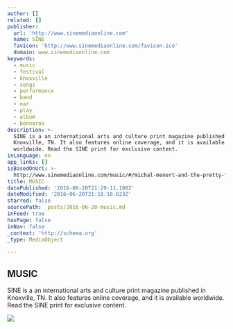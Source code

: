 ```yaml
---
author: []
related: []
publisher:
  url: 'http://www.sinemediaonline.com'
  name: SĪNE
  favicon: 'http://www.sinemediaonline.com/favicon.ico'
  domain: www.sinemediaonline.com
keywords:
  - music
  - festival
  - knoxville
  - songs
  - performance
  - band
  - ear
  - play
  - album
  - bonnaroo
description: >-
  SINE is a an international arts and culture print magazine published in
  Knoxville, TN. It also features online coverage, and it is available
  worldwide. Read the SINE print for exclusive content.
inLanguage: en
app_links: []
isBasedOnUrl: >-
  http://www.sinemediaonline.com/music/#/michal-menert-and-the-pretty-fantastics-and-willdabeast-with-interview/
title: MUSIC
datePublished: '2016-06-20T21:29:11.100Z'
dateModified: '2016-06-20T21:10:18.623Z'
starred: false
sourcePath: _posts/2016-06-20-music.md
inFeed: true
hasPage: false
inNav: false
_context: 'http://schema.org'
_type: MediaObject

---
```

<article style=""><h1>MUSIC</h1><p>SINE is a an international arts and culture print magazine published in Knoxville, TN. It also features online coverage, and it is available worldwide. Read the SINE print for exclusive content.</p><img src="http://static1.squarespace.com/static/5567d46ee4b088d2c74856b2/t/56fe4fdb2eeb81784937c36e/1459507167241/Mamiffer_1_BW.jpg?format=original" /></article>
